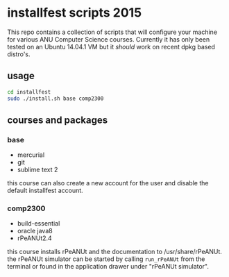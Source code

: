 # installfest scripts 2015

This repo contains a collection of scripts that will configure your machine for various ANU Computer Science courses.
Currently it has only been tested on an Ubuntu 14.04.1 VM but it _should_ work on recent dpkg based distro's.

## usage

```bash
cd installfest
sudo ./install.sh base comp2300
```

## courses and packages

### base

 + mercurial
 + git
 + sublime text 2

this course can also create a new account for the user and disable the default installfest account.

### comp2300

 + build-essential
 + oracle java8
 + rPeANUt2.4

this course installs rPeANUt and the documentation to /usr/share/rPeANUt.
the rPeANUt simulator can be started by calling `run_rPeANUt` from the terminal or found in the application drawer under "rPeANUt simulator".
